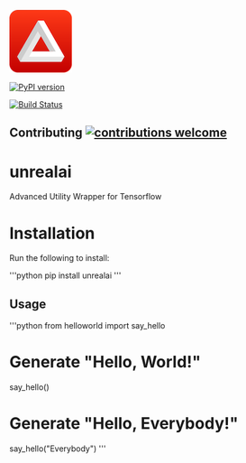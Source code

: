 ![alt text](https://raw.githubusercontent.com/nishgaba-ai/unrealai/master/logo/unrealai.png)

[![PyPI version](https://badge.fury.io/py/unrealai.svg)](https://badge.fury.io/py/unrealai)

[![Build Status](https://travis-ci.org/nishgaba-ai/unrealai.svg?branch=master)](https://travis-ci.org/nishgaba-ai/unrealai)

## Contributing [![contributions welcome](https://img.shields.io/badge/contributions-welcome-brightgreen.svg?style=flat)](https://github.com/nishgaba-ai/unrealai/issues)

# unrealai
Advanced Utility Wrapper for Tensorflow



# Installation
Run the following to install:

'''python
pip install unrealai
'''

## Usage
'''python
from helloworld import say_hello

# Generate "Hello, World!"
say_hello()

# Generate "Hello, Everybody!"
say_hello("Everybody")
'''
